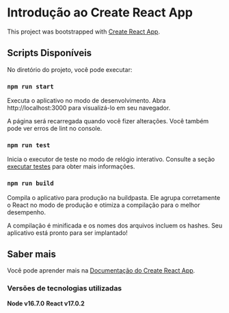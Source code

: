 # Introdução ao Create React App

This project was bootstrapped with [Create React App](https://github.com/facebook/create-react-app).

## Scripts Disponíveis

No diretório do projeto, você pode executar:
### `npm run start`

Executa o aplicativo no modo de desenvolvimento.
Abra http://localhost:3000 para visualizá-lo em seu navegador.

A página será recarregada quando você fizer alterações.
Você também pode ver erros de lint no console.

### `npm run test`

Inicia o executor de teste no modo de relógio interativo.
Consulte a seção [executar testes](https://facebook.github.io/create-react-app/docs/running-tests) para obter mais informações.

### `npm run build`

Compila o aplicativo para produção na buildpasta.
Ele agrupa corretamente o React no modo de produção e otimiza a compilação para o melhor desempenho.

A compilação é minificada e os nomes dos arquivos incluem os hashes.
Seu aplicativo está pronto para ser implantado!

## Saber mais

Você pode aprender mais na [Documentação do Create React App](https://facebook.github.io/create-react-app/docs/getting-started).

### Versões de tecnologias utilizadas
**Node v16.7.0**
**React v17.0.2**
